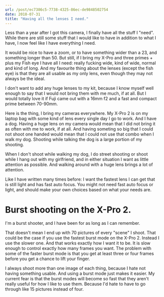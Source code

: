 ```yaml
---
url: /post/ec7386c5-7738-4325-86ec-de9848502754
date: 2018-07-31
title: "Having all the lenses I need."
---
```


Less than a year after I got this camera, I finally have all the stuff I "need". While there are still some stuff that I would like to have in addition to what I have, I now feel like I have everything I need. 

It would be nice to have a zoom, or to have something wider than a 23, and something longer than 50. But still, if I bring my X-Pro and three primes + plus my Fish eye I have all I need: really fucking wide, kind of wide, normal and kind of long. And my favourite thing about the lenses (except the fish eye) is that they are all usable as my only lens, even though they may not always be the ideal. 

I don't want to add any huge lenses to my kit, because I know myself well enough to say that I would not bring them with me much, if at all. But I would totally love it if Fuji came out with a 16mm f2 and a fast and compact prime between 70-90mm.

Here is the thing, I bring my cameras everywhere. My X-Pro 2 is on my laptop bag with some kind of lens every single day I go to work. And I have a dog. Having a huge lens on my camera would mean that I did not bring it as often with me to work, if at all. And having someting so big that I could not shoot one handed would mean that I could not use that combo when I walk my dog. Shooting while talking the dog is a large portion of my shooting. 

When I don't shoot while walking my dog, I do street shooting or shoot while I hang out with my girlfriend, and in either situation I want as little attention as possible. And walking around with a huge lens brings a lot of attention. 

Like I have written many times before: I want the fastest lens I can get that is still light and has fast auto focus. You might not need fast auto focus or light, and should make your own choices based on what your needs are. 
# Burst shooting on the X-Pro 2.

I'm a burst shooter, and I have been for as long as I can remember. 

That doesn't mean I end up with 70 pictures of every "scene" I shoot. That could be the case if you use the fastest burst mode on the X-Pro 2. Instead I use the slower one. And that works exactly how I want it to be. It is slow enough to control exactly how many frames you want. The problem with some of the faster burst mode is that you get at least three or four frames before you get a chance to lift your finger.

I always shoot more than one image of each thing, because I hate not having something usable. And using a burst mode just makes it easier. My current fear is that the burst modes will become so fast that they aren't really useful for how I like to use them. Because I'd hate to have to go through like 15 pictures instead of four.
